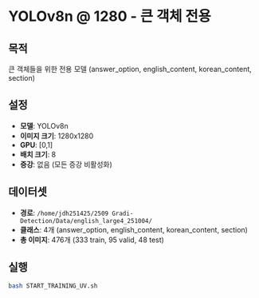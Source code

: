 # YOLOv8n @ 1280 - 큰 객체 전용

## 목적
큰 객체들을 위한 전용 모델 (answer_option, english_content, korean_content, section)

## 설정
- **모델**: YOLOv8n
- **이미지 크기**: 1280x1280
- **GPU**: [0,1]
- **배치 크기**: 8
- **증강**: 없음 (모든 증강 비활성화)

## 데이터셋
- **경로**: `/home/jdh251425/2509 Gradi-Detection/Data/english_large4_251004/`
- **클래스**: 4개 (answer_option, english_content, korean_content, section)
- **총 이미지**: 476개 (333 train, 95 valid, 48 test)

## 실행
```bash
bash START_TRAINING_UV.sh
```
